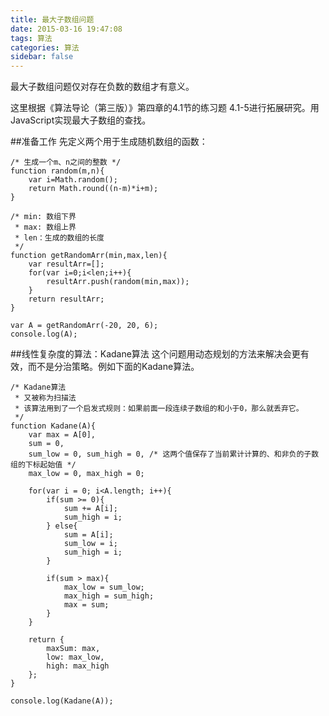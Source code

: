 ```yaml
---
title: 最大子数组问题
date: 2015-03-16 19:47:08
tags: 算法
categories: 算法
sidebar: false
---
```

最大子数组问题仅对存在负数的数组才有意义。

这里根据《算法导论（第三版）》第四章的4.1节的练习题 4.1-5进行拓展研究。用JavaScript实现最大子数组的查找。

<!-- more -->

##准备工作
先定义两个用于生成随机数组的函数：

```
/* 生成一个m、n之间的整数 */
function random(m,n){ 
    var i=Math.random(); 
    return Math.round((n-m)*i+m); 
}

/* min: 数组下界
 * max: 数组上界
 * len：生成的数组的长度
 */
function getRandomArr(min,max,len){ 
    var resultArr=[]; 
    for(var i=0;i<len;i++){ 
        resultArr.push(random(min,max));
    } 
    return resultArr; 
}

var A = getRandomArr(-20, 20, 6);
console.log(A);
```

##线性复杂度的算法：Kadane算法
这个问题用动态规划的方法来解决会更有效，而不是分治策略。例如下面的Kadane算法。

```
/* Kadane算法
 * 又被称为扫描法
 * 该算法用到了一个启发式规则：如果前面一段连续子数组的和小于0，那么就丢弃它。
 */
function Kadane(A){
    var max = A[0],
    sum = 0,
    sum_low = 0, sum_high = 0, /* 这两个值保存了当前累计计算的、和非负的子数组的下标起始值 */
    max_low = 0, max_high = 0;

    for(var i = 0; i<A.length; i++){
        if(sum >= 0){
            sum += A[i];
            sum_high = i;
        } else{
            sum = A[i];
            sum_low = i;
            sum_high = i;
        }

        if(sum > max){
            max_low = sum_low;
            max_high = sum_high;
            max = sum;
        }
    }

    return {
        maxSum: max,
        low: max_low,
        high: max_high
    };
}

console.log(Kadane(A));
```